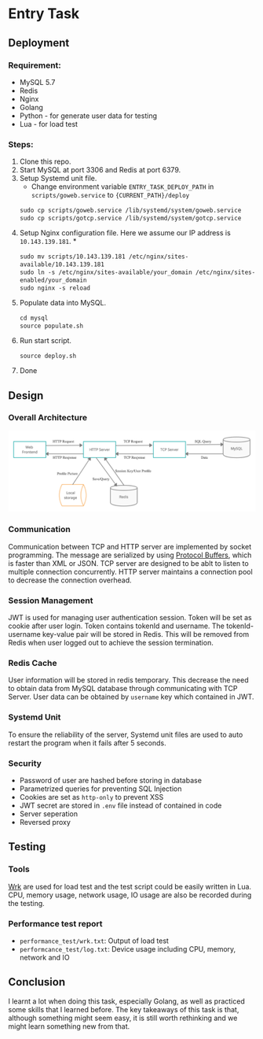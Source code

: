 # Entry Task
## Deployment
### Requirement: 
-   MySQL 5.7
-   Redis
-   Nginx
-   Golang
-   Python - for generate user data for testing
-   Lua - for load test

### Steps:
1. Clone this repo.
2. Start MySQL at port 3306 and Redis at port 6379. 
3. Setup Systemd unit file. 
    * Change environment variable `ENTRY_TASK_DEPLOY_PATH` in `scripts/goweb.service` to `{CURRENT_PATH}/deploy` 
    ```
    sudo cp scripts/goweb.service /lib/systemd/system/goweb.service
    sudo cp scripts/gotcp.service /lib/systemd/system/gotcp.service
    ```
4. Setup Nginx configuration file. Here we assume our IP address is `10.143.139.181`.
   *
   ```
   sudo mv scripts/10.143.139.181 /etc/nginx/sites-available/10.143.139.181
   sudo ln -s /etc/nginx/sites-available/your_domain /etc/nginx/sites-enabled/your_domain
   sudo nginx -s reload
   ```
5. Populate data into MySQL.
   ```
   cd mysql
   source populate.sh
   ```
6. Run start script.
   ```
   source deploy.sh
   ```
7. Done

## Design
### Overall Architecture
![architecture.png](./img/architecture.png)

### Communication
Communication between TCP and HTTP server are implemented by socket programming. The message are serialized by using [Protocol Buffers](https://developers.google.com/protocol-buffers), which is faster than XML or JSON. TCP server are designed to be ablt to listen to multiple connection concurrently. HTTP server maintains a connection pool to decrease the connection overhead.

### Session Management
JWT is used for managing user authentication session. Token will be set as cookie after user login. Token contains tokenId and username. The tokenId-username key-value pair will be stored in Redis. This will be removed from Redis when user logged out to achieve the session termination.

### Redis Cache
User information will be stored in redis temporary. This decrease the need to obtain data from MySQL database through communicating with TCP Server. User data can be obtained by `username` key which contained in JWT. 

### Systemd Unit
To ensure the reliability of the server, Systemd unit files are used to auto restart the program when it fails after 5 seconds.

### Security
* Password of user are hashed before storing in database
* Parametrized queries for preventing SQL Injection
* Cookies are set as `http-only` to prevent XSS
* JWT secret are stored in `.env` file instead of contained in code
* Server seperation
* Reversed proxy

## Testing
### Tools
[Wrk](https://github.com/wg/wrk) are used for load test and the test script could be easily written in Lua. CPU, memory usage, network usage, IO usage are also be recorded during the testing.

### Performance test report
* `performance_test/wrk.txt`: Output of load test
* `performcance_test/log.txt`: Device usage including CPU, memory, network and IO

## Conclusion
I learnt a lot when doing this task, especially Golang, as well as practiced some skills that I learned before. The key takeaways of this task is that, although something might seem easy, it is still worth rethinking and we might learn something new from that.